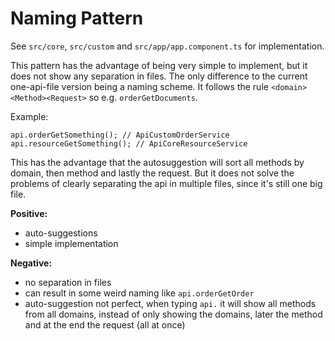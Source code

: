 # Naming Pattern

See `src/core`, `src/custom` and `src/app/app.component.ts` 
for implementation.

This pattern has the advantage of being very simple to implement,
but it does not show any separation in files. The only difference
to the current one-api-file version being a naming scheme.
It follows the rule `<domain><Method><Request>` so e.g. 
`orderGetDocuments`.

Example:
```
api.orderGetSomething(); // ApiCustomOrderService
api.resourceGetSomething(); // ApiCoreResourceService
```

This has the advantage that the autosuggestion will sort all
methods by domain, then method and lastly the request.
But it does not solve the problems of clearly separating the api
in multiple files, since it's still one big file.

**Positive:**
* auto-suggestions
* simple implementation

**Negative:**
* no separation in files
* can result in some weird naming like `api.orderGetOrder`
* auto-suggestion not perfect, when typing `api.` it will show all
methods from all domains, instead of only showing the domains, later
the method and at the end the request (all at once)
